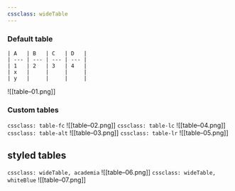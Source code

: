 ```yaml
---
cssclass: wideTable
---
```


### Default table
```
| A   | B   | C   | D   |
| --- | --- | --- | --- |
| 1   | 2   | 3   | 4   |
| x   |     |     |     |
| y   |     |     |     |
```
![[table–01.png]]
### Custom tables
`cssclass: table-fc`
![[table–02.png]]
`cssclass: table-lc`
![[table–04.png]]
`cssclass: table-alt`
![[table–03.png]]
`cssclass: table-lr`
![[table–05.png]]

## styled tables

`cssclass: wideTable, academia`
![[table–06.png]]
`cssclass: wideTable, whiteBlue`
![[table–07.png]]
